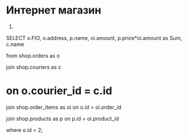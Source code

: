 # Интернет магазин

1)
SELECT o.FIO, o.address, p.name, oi.amount, p.price*oi.amount as Sum, c.name 

from shop.orders as o

join shop.couriers as c
# on o.courier_id = c.id

join shop.order_items as oi
on o.id = oi.order_id

join shop.products as p
on p.id = oi.product_id

where o.id = 2;
